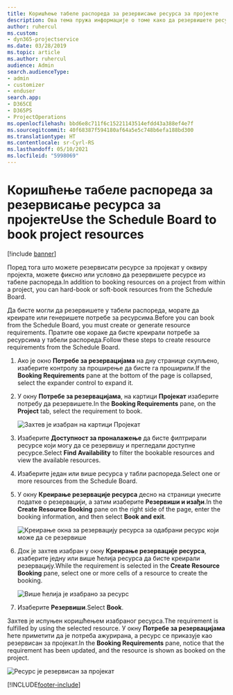```yaml
---
title: Коришћење табеле распореда за резервисање ресурса за пројекте
description: Ова тема пружа информације о томе како да резервишете ресурсе.
author: ruhercul
ms.custom:
- dyn365-projectservice
ms.date: 03/28/2019
ms.topic: article
ms.author: ruhercul
audience: Admin
search.audienceType:
- admin
- customizer
- enduser
search.app:
- D365CE
- D365PS
- ProjectOperations
ms.openlocfilehash: bbd6e8c711f6c15221143514efdd43a388ef4e7f
ms.sourcegitcommit: 40f68387f594180af64a5e5c748b6efa188bd300
ms.translationtype: HT
ms.contentlocale: sr-Cyrl-RS
ms.lasthandoff: 05/10/2021
ms.locfileid: "5998069"
---
```

# <a name="use-the-schedule-board-to-book-project-resources"></a><span data-ttu-id="bf3a3-103">Коришћење табеле распореда за резервисање ресурса за пројекте</span><span class="sxs-lookup"><span data-stu-id="bf3a3-103">Use the Schedule Board to book project resources</span></span>

[!include [banner](../includes/psa-now-project-operations.md)]

<span data-ttu-id="bf3a3-104">Поред тога што можете резервисати ресурсе за пројекат у оквиру пројекта, можете фиксно или условно да резервишете ресурсе из табеле распореда.</span><span class="sxs-lookup"><span data-stu-id="bf3a3-104">In addition to booking resources on a project from within a project, you can hard-book or soft-book resources from the Schedule Board.</span></span>

<span data-ttu-id="bf3a3-105">Да бисте могли да резервишете у табели распореда, морате да креирате или генеришете потребе за ресурсима.</span><span class="sxs-lookup"><span data-stu-id="bf3a3-105">Before you can book from the Schedule Board, you must create or generate resource requirements.</span></span> <span data-ttu-id="bf3a3-106">Пратите ове кораке да бисте креирали потребе за ресурсима у табели распореда.</span><span class="sxs-lookup"><span data-stu-id="bf3a3-106">Follow these steps to create resource requirements from the Schedule Board.</span></span>

1. <span data-ttu-id="bf3a3-107">Ако је окно **Потребе за резервацијама** на дну странице скупљено, изаберите контролу за проширење да бисте га проширили.</span><span class="sxs-lookup"><span data-stu-id="bf3a3-107">If the **Booking Requirements** pane at the bottom of the page is collapsed, select the expander control to expand it.</span></span>
2. <span data-ttu-id="bf3a3-108">У окну **Потребе за резервацијама**, на картици **Пројекат** изаберите потребу да резервишете.</span><span class="sxs-lookup"><span data-stu-id="bf3a3-108">In the **Booking Requirements** pane, on the **Project** tab, select the requirement to book.</span></span>

    ![Захтев је изабран на картици Пројекат](media/Resource-Management-image73.png)

3. <span data-ttu-id="bf3a3-110">Изаберите **Доступност за проналажење** да бисте филтрирали ресурсе који могу да се резервишу и прегледали доступне ресурсе.</span><span class="sxs-lookup"><span data-stu-id="bf3a3-110">Select **Find Availability** to filter the bookable resources and view the available resources.</span></span> 
4. <span data-ttu-id="bf3a3-111">Изаберите један или више ресурса у табли распореда.</span><span class="sxs-lookup"><span data-stu-id="bf3a3-111">Select one or more resources from the Schedule Board.</span></span> 
5. <span data-ttu-id="bf3a3-112">У окну **Креирање резервације ресурса** десно на страници унесите податке о резервацији, а затим изаберите **Резервиши и изађи**.</span><span class="sxs-lookup"><span data-stu-id="bf3a3-112">In the **Create Resource Booking** pane on the right side of the page, enter the booking information, and then select **Book and exit**.</span></span>

    ![Креирање окна за резервацију ресурса за одабрани ресурс који може да се резервише](media/Resource-Management-image74.png)

6. <span data-ttu-id="bf3a3-114">Док је захтев изабран у окну **Креирање резервације ресурса**, изаберите једну или више ћелија ресурса да бисте креирали резервацију.</span><span class="sxs-lookup"><span data-stu-id="bf3a3-114">While the requirement is selected in the **Create Resource Booking** pane, select one or more cells of a resource to create the booking.</span></span>

    ![Више ћелија је изабрано за ресурс](media/Resource-Management-image75.png)

7. <span data-ttu-id="bf3a3-116">Изаберите **Резервиши**.</span><span class="sxs-lookup"><span data-stu-id="bf3a3-116">Select **Book**.</span></span>

<span data-ttu-id="bf3a3-117">Захтев је испуњен коришћењем изабраног ресурса.</span><span class="sxs-lookup"><span data-stu-id="bf3a3-117">The requirement is fulfilled by using the selected resource.</span></span> <span data-ttu-id="bf3a3-118">У окну **Потребе за резервацијама** ћете приметити да је потреба ажурирана, а ресурс се приказује као резервисан за пројекат.</span><span class="sxs-lookup"><span data-stu-id="bf3a3-118">In the **Booking Requirements** pane, notice that the requirement has been updated, and the resource is shown as booked on the project.</span></span>

![Ресурс је резервисан за пројекат](media/Resource-Management-image76.png)


[!INCLUDE[footer-include](../includes/footer-banner.md)]
